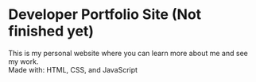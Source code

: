 # Developer Portfolio Site (Not finished yet)
This is my personal website where you can learn more about me and see my work.<br />
Made with: HTML, CSS, and JavaScript
